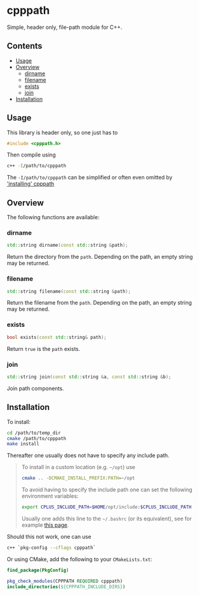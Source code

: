 # cpppath

Simple, header only, file-path module for C++. 

## Contents

<!-- MarkdownTOC -->

- [Usage](#usage)
- [Overview](#overview)
    - [dirname](#dirname)
    - [filename](#filename)
    - [exists](#exists)
    - [join](#join)
- [Installation](#installation)

<!-- /MarkdownTOC -->

## Usage

This library is header only, so one just has to

```cpp
#include <cpppath.h>
```

Then compile using 

```bash
c++ -I/path/to/cpppath
```

The `-I/path/to/cpppath` can be simplified or often even omitted by ['installing' cpppath](#installation)

## Overview

The following functions are available:

### dirname

```cpp
std::string dirname(const std::string &path);
```

Return the directory from the `path`. Depending on the path, an empty string may be returned.

### filename

```cpp
std::string filename(const std::string &path);
```

Return the filename from the `path`. Depending on the path, an empty string may be returned.

### exists

```cpp
bool exists(const std::string& path);
```

Return `true` is the `path` exists.

### join

```cpp
std::string join(const std::string &a, const std::string &b);
```

Join path components.

## Installation

To install:

```bash
cd /path/to/temp_dir
cmake /path/to/cpppath
make install
```

Thereafter one usually does not have to specify any include path. 

> To install in a custom location (e.g. `~/opt`) use
> 
> ```bash
> cmake .. -DCMAKE_INSTALL_PREFIX:PATH=~/opt
> ```
> 
> To avoid having to specify the include path one can set the following environment variables:
> 
> ```bash
> export CPLUS_INCLUDE_PATH=$HOME/opt/include:$CPLUS_INCLUDE_PATH
> ```
> Usually one adds this line to the `~/.bashrc` (or its equivalent), see for example [this page](https://www.cyberciti.biz/faq/set-environment-variable-linux/).

Should this not work, one can use

```bash
c++ `pkg-config --cflags cpppath`
```

Or using CMake, add the following to your `CMakeLists.txt`:

```cmake
find_package(PkgConfig)

pkg_check_modules(CPPPATH REQUIRED cpppath)
include_directories(${CPPPATH_INCLUDE_DIRS})
```


